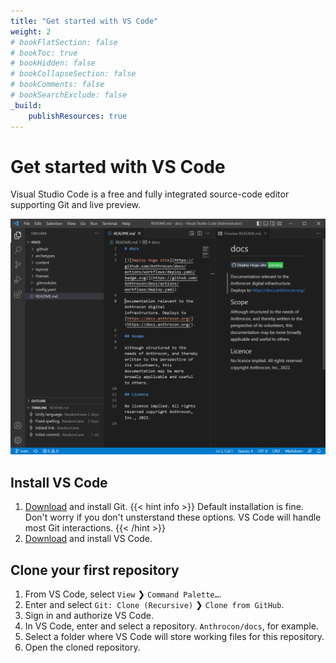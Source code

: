 ```yaml
---
title: "Get started with VS Code"
weight: 2
# bookFlatSection: false
# bookToc: true
# bookHidden: false
# bookCollapseSection: false
# bookComments: false
# bookSearchExclude: false
_build:
    publishResources: true
---
```


# Get started with VS Code

Visual Studio Code is a free and fully integrated source-code editor supporting Git and live preview.

![VS Code](VS%20Code.PNG)

## Install VS Code

1. [Download](https://git-scm.com/downloads) and install Git.
{{< hint info >}}
Default installation is fine. Don't worry if you don't unsterstand these options. VS Code will handle most Git interactions.
{{< /hint >}}
2. [Download](https://code.visualstudio.com/Download) and install VS Code.

## Clone your first repository

1. From VS Code, select `View` ❯ `Command Palette…`.
2. Enter and select `Git: Clone (Recursive)` ❯ `Clone from GitHub`.
3. Sign in and authorize VS Code.
4. In VS Code, enter and select a repository. `Anthrocon/docs`, for example.
5. Select a folder where VS Code will store working files for this repository.
6. Open the cloned repository.
